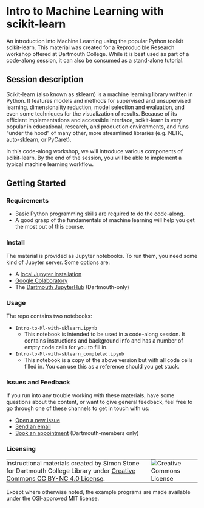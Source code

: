 # Intro to Machine Learning with scikit-learn

An introduction into Machine Learning using the popular Python toolkit scikit-learn. This material was created for a Reproducible Research workshop offered at Dartmouth College. While it is best used as part of a code-along session, it can also be consumed as a stand-alone tutorial.

## Session description
Scikit-learn (also known as sklearn) is a machine learning library written in Python. It features models and methods for supervised and unsupervised learning, dimensionality reduction, model selection and evaluation, and even some techniques for the visualization of results. Because of its efficient implementations and accessible interface, scikit-learn is very popular in educational, research, and production environments, and runs “under the hood” of many other, more streamlined libraries (e.g. NLTK, auto-sklearn, or PyCaret).

In this code-along workshop, we will introduce various components of scikit-learn. By the end of the session, you will be able to implement a typical machine learning workflow.

## Getting Started

### Requirements
- Basic Python programming skills are required to do the code-along.
- A good grasp of the fundamentals of machine learning will help you get the most out of this course.

### Install
The material is provided as Jupyter notebooks. To run them, you need some kind of Jupyter server. Some options are:
- A [local Jupyter installation](https://jupyter.org/install)
- [Google Colaboratory](https://colab.research.google.com/)
- The [Dartmouth JupyterHub](https://jhub.dartmouth.edu/) (Dartmouth-only)

### Usage
The repo contains two notebooks:
- `Intro-to-Ml-with-sklearn.ipynb`
  - This notebook is intended to be used in a code-along session. It contains instructions and background info and has a number of empty code cells for you to fill in.
- `Intro-to-Ml-with-sklearn_completed.ipynb`
  - This notebook is a copy of the above version but with all code cells filled in. You can use this as a reference should you get stuck.

### Issues and Feedback
If you run into any trouble working with these materials, have some questions about the content, or want to give general feedback, feel free to go through one of these channels to get in touch with us:
- [Open a new issue](https://git.dartmouth.edu/lib-digital-strategies/RDS/workshops/machine-learning/intro-to-machine-learning-with-scikit-learn/-/issues)
- [Send an email](mailto:simon.stone@dartmouth.edu)
- [Book an appointment](https://dartgo.org/meetwithsimon) (Dartmouth-members only)

### Licensing
<table>
<tbody>
  <tr>
    <td style="padding:0px;border-width:0px;vertical-align:center">    
    Instructional materials created by Simon Stone for Dartmouth College Library under <a href="https://creativecommons.org/licenses/by/4.0/">Creative Commons CC BY-NC 4.0 License</a>.
    </td>
    <td style="padding:0 0 0 1em;border-width:0px;vertical-align:center"><img alt="Creative Commons License" src="https://i.creativecommons.org/l/by/4.0/88x31.png"/></td>
  </tr>
</tbody>
</table>

Except where otherwise noted, the example programs are made available under the OSI-approved MIT license.
